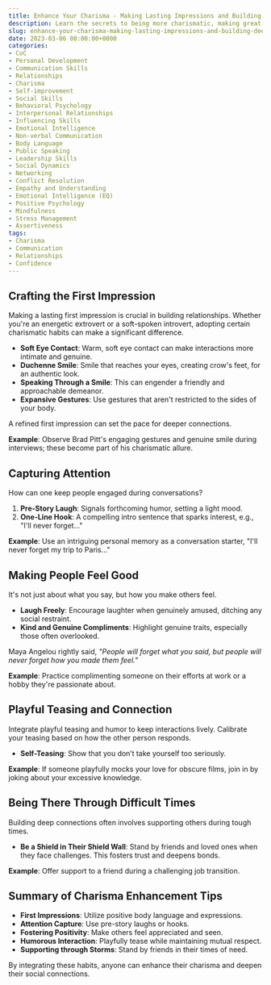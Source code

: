 ```yaml
---
title: Enhance Your Charisma - Making Lasting Impressions and Building Deep Relationships
description: Learn the secrets to being more charismatic, making great first impressions, and building lasting relationships, regardless of whether you are an extrovert or an introvert.
slug: enhance-your-charisma-making-lasting-impressions-and-building-deep-relationships
date: 2023-03-06 00:00:00+0000
categories:
- CoC
- Personal Development
- Communication Skills
- Relationships
- Charisma
- Self-improvement
- Social Skills
- Behavioral Psychology
- Interpersonal Relationships
- Influencing Skills
- Emotional Intelligence
- Non-verbal Communication
- Body Language
- Public Speaking
- Leadership Skills
- Social Dynamics
- Networking
- Conflict Resolution
- Empathy and Understanding
- Emotional Intelligence (EQ)
- Positive Psychology
- Mindfulness
- Stress Management
- Assertiveness 
tags:
- Charisma
- Communication
- Relationships
- Confidence
---
```


## Crafting the First Impression

Making a lasting first impression is crucial in building relationships. Whether you're an energetic extrovert or a soft-spoken introvert, adopting certain charismatic habits can make a significant difference.

- **Soft Eye Contact**: Warm, soft eye contact can make interactions more intimate and genuine.
- **Duchenne Smile**: Smile that reaches your eyes, creating crow's feet, for an authentic look.
- **Speaking Through a Smile**: This can engender a friendly and approachable demeanor.
- **Expansive Gestures**: Use gestures that aren't restricted to the sides of your body.

A refined first impression can set the pace for deeper connections.

**Example**: Observe Brad Pitt's engaging gestures and genuine smile during interviews; these become part of his charismatic allure.

## Capturing Attention

How can one keep people engaged during conversations?

1. **Pre-Story Laugh**: Signals forthcoming humor, setting a light mood.
2. **One-Line Hook**: A compelling intro sentence that sparks interest, e.g., "I'll never forget..."

**Example**: Use an intriguing personal memory as a conversation starter, "I'll never forget my trip to Paris..."

## Making People Feel Good

It's not just about what you say, but how you make others feel.

- **Laugh Freely**: Encourage laughter when genuinely amused, ditching any social restraint.
- **Kind and Genuine Compliments**: Highlight genuine traits, especially those often overlooked.

Maya Angelou rightly said, _"People will forget what you said, but people will never forget how you made them feel."_

**Example**: Practice complimenting someone on their efforts at work or a hobby they're passionate about.

## Playful Teasing and Connection

Integrate playful teasing and humor to keep interactions lively. Calibrate your teasing based on how the other person responds.

- **Self-Teasing**: Show that you don’t take yourself too seriously.

**Example**: If someone playfully mocks your love for obscure films, join in by joking about your excessive knowledge.

## Being There Through Difficult Times

Building deep connections often involves supporting others during tough times.

- **Be a Shield in Their Shield Wall**: Stand by friends and loved ones when they face challenges. This fosters trust and deepens bonds.

**Example**: Offer support to a friend during a challenging job transition.

## Summary of Charisma Enhancement Tips

- **First Impressions**: Utilize positive body language and expressions.
- **Attention Capture**: Use pre-story laughs or hooks.
- **Fostering Positivity**: Make others feel appreciated and seen.
- **Humorous Interaction**: Playfully tease while maintaining mutual respect.
- **Supporting through Storms**: Stand by friends in their times of need.

By integrating these habits, anyone can enhance their charisma and deepen their social connections.
